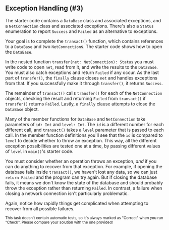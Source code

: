 ## Exception Handling (#3)

The starter code contains a `DataBase` class and associated exceptions, and a
`NetConnection` class and associated exceptions. There's also a `Status`
enumeration to report `Success` and `Failed` as an alternative to exceptions.

Your goal is to complete the `transact()` function, which contains references
to a `DataBase` and two `NetConnection`s. The starter code shows how to open
the `DataBase`.

In the nested function `transfer(net: NetConnection): Status` you must write
code to open `net`, read from it, and write the results to the `DataBase`. You
must also catch exceptions and return `Failed` if any occur. As the last part
of `transfer()`, the `finally` clause closes `net` and handles exceptions from
that. If you successfully make it through `transfer()`, it returns `Success`.

The remainder of `transact()` calls `transfer()` for each of the
`NetConnection` objects, checking the result and returning `Failed` from
`transact()` if `transfer()` returns `Failed`. Lastly, a `finally` clause
attempts to close the `DataBase` object.

Many of the member functions for `DataBase` and `NetConnection` take parameters
of `id: Int` and `level: Int`. The `id` is a different number for each
different call, and `transact()` takes a `level` parameter that is passed to
each call. In the member function definitions you'll see that the `id` is
compared to `level` to decide whether to throw an exception. This way, all the
different exception possibilities are tested one at a time, by passing
different values of `level` in `main()`'s starter code.

You must consider whether an operation throws an exception, *and* if you can do
anything to recover from that exception. For example, if opening the database
fails inside `transact()`, we haven't lost any data, so we can just `return
Failed` and the program can try again. But if closing the database fails, it
means we don't know the state of the database and should probably throw the
exception rather than returning `Failed`. In contrast, a failure when closing a
network connection isn't particularly problematic.

Again, notice how rapidly things get complicated when attempting to recover
from all possible failures.

<sub> This task doesn't contain automatic tests,
so it's always marked as "Correct" when you run "Check".
Please compare your solution with the one provided! </sub>
